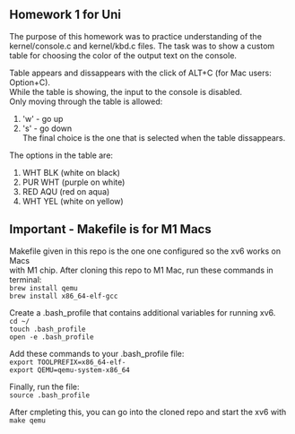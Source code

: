 ## Homework 1 for Uni
The purpose of this homework was to practice understanding of the <br>
kernel/console.c and kernel/kbd.c files. The task was to show a custom <br>
table for choosing the color of the output text on the console.

Table appears and dissappears with the click of ALT+C (for Mac users: Option+C). <br>
While the table is showing, the input to the console is disabled. <br>
Only moving through the table is allowed:
1. 'w' - go up
2. 's' - go down <br>
The final choice is the one that is selected when the table dissappears.

The options in the table are:
1. WHT BLK (white on black)
2. PUR WHT (purple on white)
3. RED AQU (red on aqua)
4. WHT YEL (white on yellow)

## Important - Makefile is for M1 Macs
Makefile given in this repo is the one one configured so the xv6 works on Macs <br> 
with M1 chip. After cloning this repo to M1 Mac, run these commands in terminal: <br>
`brew install qemu` <br>
`brew install x86_64-elf-gcc`

Create a .bash_profile that contains additional variables for running xv6. <br>
`cd ~/` <br>
`touch .bash_profile` <br>
`open -e .bash_profile` 

Add these commands to your .bash_profile file: <br>
`export TOOLPREFIX=x86_64-elf- ` <br>
`export QEMU=qemu-system-x86_64`

Finally, run the file: <br>
`source .bash_profile`

After cmpleting this, you can go into the cloned repo and start the xv6 with <br>
`make qemu`
